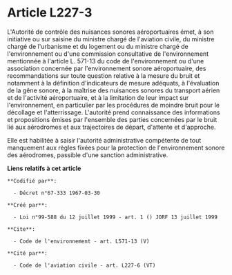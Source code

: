 # Article L227-3

L'Autorité de contrôle des nuisances sonores aéroportuaires émet, à son initiative ou sur saisine du ministre chargé de
l'aviation civile, du ministre chargé de l'urbanisme et du logement ou du ministre chargé de l'environnement ou d'une
commission consultative de l'environnement mentionnée à l'article L. 571-13 du code de l'environnement ou d'une association
concernée par l'environnement sonore aéroportuaire, des recommandations sur toute question relative à la mesure du bruit et
notamment à la définition d'indicateurs de mesure adéquats, à l'évaluation de la gêne sonore, à la maîtrise des nuisances
sonores du transport aérien et de l'activité aéroportuaire, et à la limitation de leur impact sur l'environnement, en
particulier par les procédures de moindre bruit pour le décollage et l'atterrissage. L'autorité prend connaissance des
informations et propositions émises par l'ensemble des parties concernées par le bruit lié aux aérodromes et aux trajectoires
de départ, d'attente et d'approche. 

Elle est habilitée à saisir l'autorité administrative compétente de tout manquement aux règles fixées pour la protection de
l'environnement sonore des aérodromes, passible d'une sanction administrative.

**Liens relatifs à cet article**

	**Codifié par**:

	  - Décret n°67-333 1967-03-30

	**Créé par**:

	  - Loi n°99-588 du 12 juillet 1999 - art. 1 () JORF 13 juillet 1999

	**Cite**:

	  - Code de l'environnement - art. L571-13 (V)

	**Cité par**:

	  - Code de l'aviation civile - art. L227-6 (VT)
